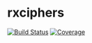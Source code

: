 # rxciphers

[![Build Status](https://github.com/SquidSinker/rxciphers.jl/actions/workflows/CI.yml/badge.svg?branch=master)](https://github.com/SquidSinker/rxciphers.jl/actions/workflows/CI.yml?query=branch%3Amaster)
[![Coverage](https://codecov.io/gh/SquidSinker/rxciphers.jl/branch/master/graph/badge.svg)](https://codecov.io/gh/SquidSinker/rxciphers.jl)
